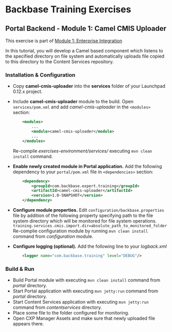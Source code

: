 # Backbase Training Exercises

## Portal Backend - Module 1: Camel CMIS Uploader

This exercise is part of [Module 1: Enterprise Integration](https://github.com/Backbase/training-be-module-01/tree/code-migration)

In this tutorial, you will develop a Camel based component which listens to the specified directory on file system and automatically uploads file copied to this directory to the Content Services repository.

### Installation & Configuration

- Copy **camel-cmis-uploader** into the **services** folder of your Launchpad 0.12.x project.

- Include **camel-cmis-uploader** module to the build. Open `services/pom.xml` and add *camel-cmis-uploader* in the `<modules>` section:
	```xml
	    <modules>
	        ...	    
	        <module>camel-cmis-uploader</module>
	        ...
	    </modules>
	```	
	Re-compile *exercises-environment/services/* executing `mvn clean install` command.
	
- **Enable newly created module in Portal application.** Add the following dependency to your `portal/pom.xml` file in `<dependencies>` section:

	```xml
	    <dependency>
	        <groupId>com.backbase.expert.training</groupId>
	        <artifactId>camel-cmis-uploader</artifactId>
	        <version>1.0-SNAPSHOT</version>
	    </dependency>
	```

- **Configure module properties.** Edit `configuration/backbase.properties` file by addition of the following property specifying path to the file system directory which will be monitored for file system operations. 
    `training.services.cmis.import.dir=absolute_path_to_monitored_folder`
Re-complie configuration module by running `mvn clean install` command from *configuration* module.     

- **Configure logging (optional).** Add the following line to your *logback.xml*
	```xml
	    <logger name="com.backbase.training" level="DEBUG"/>
	```

### Build & Run

- Build Portal module with executing `mvn clean install` command from *portal* directory.
- Start Portal application with executing `mvn jetty:run` command from *portal* directory.
- Start Content Services application with executing `mvn jetty:run` command from *contentservices* directory.
- Place some file to the folder configured for monitoring. 
- Open CXP Manager Assets and make sure that newly uploaded file appears there.
